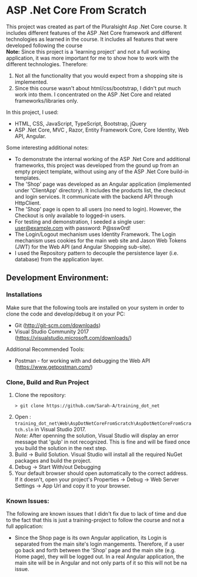 # ASP .Net Core From Scratch 
This project was created as part of the Pluralsight Asp .Net Core course. It includes different features of the ASP .Net Core framework and different technologies as learned in the course. It includes all  features that were developed following the course</br>
**Note:** Since this project is a 'learning project' and not a full working application, it was more important for me to show how to work with the different technologies. Therefore:
1. Not all the functionality that you would expect from a shopping site is implemented.
1. Since this course wasn't about html/css/bootstrap, I didn't put much work into them. I concentrated on the ASP .Net Core and related frameworks/libraries only.

In this project, I used:
* HTML, CSS, JavaScript, TypeScript, Bootstrap, jQuery
* ASP .Net Core,  MVC , Razor, Entity Framework Core, Core Identity, Web API, Angular. 

Some interesting additional notes:
* To demonstrate the internal working of the ASP .Net Core and additional frameworks, this project was developed from the gound up from an empty project template, without using any of the ASP .Net Core build-in templates.
* The 'Shop' page was developed as an Angular application (implemented under 'ClientApp' directory). It includes the products list, the checkout and login services. It communicate with the backend API through HttpClient.
* The 'Shop' page is open to all users (no need to login). However, the Checkout is only available to logged-in users.
* For testing and demonstration, I seeded a single user: user@example.com with password: P@ssw0rd! 
* The Login/Logout mechanism uses Identity Framework. The Login mechanism uses cookies for the main web site and Jason Web Tokens (JWT) for the Web API (and Angular Shopping sub-site).
* I used the Repository pattern to decouple the persistence layer (i.e. database) from the application layer.


## Development Environment:

### Installations
Make sure that the following tools are installed on your system in order to clone the code and develop/debug it on your PC:
* Git (<http://git-scm.com/downloads>)
* Visual Studio Community 2017 (<https://visualstudio.microsoft.com/downloads/>)

Additional Recommended Tools:
* Postman - for working with and debugging the Web API (<https://www.getpostman.com/>)


### Clone, Build and Run Project
1. Clone the repository: 
    ```
    > git clone https://github.com/Sarah-A/training_dot_net
    ```  
1. Open : `training_dot_net\Web\AspDotNetCoreFromScratch\AspDotNetCoreFromScratch.sln` in Visual Studio 2017.<br /> 
_Note:_ After openning the solution, Visual Studio will display an error message that 'gulp' in not recognized. This is fine and will be fixed once you build the solution in the next step.
1. Build -> Build Solution. Visual Studio will install all the required NuGet packages and build the project.
1. Debug -> Start With/out Debugging
1. Your default browser should open automatically to the correct address. If it doesn't, open your project's Properties -> Debug -> Web Server Settings -> App Url and copy it to your browser.


### Known Issues:
The following are known issues that I didn't fix due to lack of time and due to the fact that this is just a training-project to follow the course and not a full application:
* Since the Shop page is its own Angular application, its Login is separated from the main site's login mangements. Therefore, if a user go  back and forth between the 'Shop' page and the main site (e.g. Home page), they will be logged out. In a real Angular application, the main site will be in Angular and not only parts of it so this will not be na issue.

